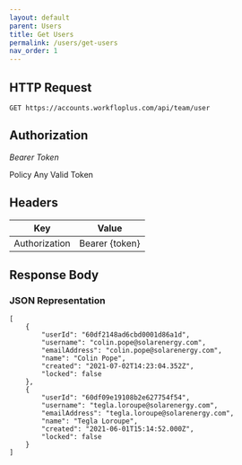 ```yaml
---
layout: default
parent: Users
title: Get Users
permalink: /users/get-users
nav_order: 1
---
```



## HTTP Request

```
GET https://accounts.workfloplus.com/api/team/user
```


## Authorization
*Bearer Token*

Policy
Any Valid Token


## Headers

| Key     | Value        |
| ----------- | ----------- |
| Authorization | Bearer {token}      |


## Response Body
### JSON Representation
```
[
    {
        "userId": "60df2148ad6cbd0001d86a1d",
        "username": "colin.pope@solarenergy.com",
        "emailAddress": "colin.pope@solarenergy.com",
        "name": "Colin Pope",
        "created": "2021-07-02T14:23:04.352Z",
        "locked": false
    },
    {
        "userId": "60df09e19108b2e627754f54",
        "username": "tegla.loroupe@solarenergy.com",
        "emailAddress": "tegla.loroupe@solarenergy.com",
        "name": "Tegla Loroupe",
        "created": "2021-06-01T15:14:52.000Z",
        "locked": false
    }
]
```